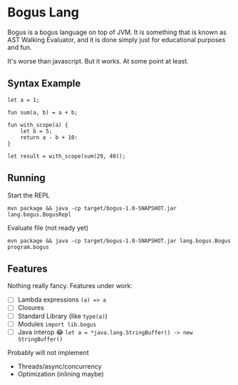 # Bogus Lang

Bogus is a bogus language on top of JVM. It is something that is known as AST Walking Evaluator, and it is done simply  just for educational purposes and fun.

It's worse than javascript. But it works. At some point at least.

## Syntax Example

```
let a = 1;

fun sum(a, b) = a + b;

fun with_scope(a) {
    let b = 5;
    return a - b + 10:
}

let result = with_scope(sum(29, 40));
```

## Running

Start the REPL

```
mvn package && java -cp target/bogus-1.0-SNAPSHOT.jar lang.bogus.BogusRepl
```

Evaluate file (not ready yet)

```
mvn package && java -cp target/bogus-1.0-SNAPSHOT.jar lang.bogus.Bogus program.bogus
```

## Features

Nothing really fancy. Features under work:

- [ ] Lambda expressions `(a) => a`
- [ ] Closures
- [ ] Standard Library (like `type(a)`)
- [ ] Modules `import lib.bogus`
- [ ] Java interop 😂 `let a = *java.lang.StringBuffer() -> new StringBuffer()`

Probably will not implement

- Threads/async/concurrency
- Optimization (inlining maybe)
